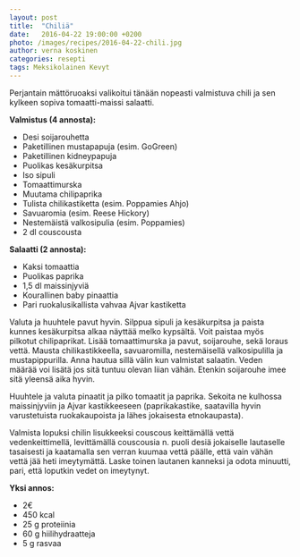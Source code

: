 ```yaml
---
layout: post
title:  "Chiliä"
date:   2016-04-22 19:00:00 +0200
photo: /images/recipes/2016-04-22-chili.jpg
author: verna koskinen
categories: resepti
tags: Meksikolainen Kevyt
---
```


Perjantain mättöruoaksi valikoitui tänään nopeasti valmistuva chili ja sen kylkeen sopiva tomaatti-maissi salaatti.

**Valmistus (4 annosta):**

- Desi soijarouhetta
- Paketillinen mustapapuja (esim. GoGreen)
- Paketillinen kidneypapuja
- Puolikas kesäkurpitsa
- Iso sipuli
- Tomaattimurska
- Muutama chilipaprika
- Tulista chilikastiketta (esim. Poppamies Ahjo)
- Savuaromia (esim. Reese Hickory)
- Nestemäistä valkosipulia (esim. Poppamies)
- 2 dl couscousta

**Salaatti (2 annosta):**

- Kaksi tomaattia
- Puolikas paprika
- 1,5 dl maissinjyviä
- Kourallinen baby pinaattia
- Pari ruokalusikallista vahvaa Ajvar kastiketta

Valuta ja huuhtele pavut hyvin. Silppua sipuli ja kesäkurpitsa ja paista kunnes kesäkurpitsa alkaa näyttää melko kypsältä. Voit paistaa myös pilkotut chilipaprikat. Lisää tomaattimurska ja pavut, soijarouhe, sekä loraus vettä. Mausta chilikastikkeella, savuaromilla, nestemäisellä valkosipulilla ja mustapippurilla. Anna hautua sillä välin kun valmistat salaatin. Veden määrää voi lisätä jos sitä tuntuu olevan liian vähän. Etenkin soijarouhe imee sitä yleensä aika hyvin.

Huuhtele ja valuta pinaatit ja pilko tomaatit ja paprika. Sekoita ne kulhossa maissinjyviin ja Ajvar kastikkeeseen (paprikakastike, saatavilla hyvin varustetuista ruokakaupoista ja lähes jokaisesta etnokaupasta).

Valmista lopuksi chilin lisukkeeksi couscous keittämällä vettä vedenkeittimellä, levittämällä couscousia n. puoli desiä jokaiselle lautaselle tasaisesti ja kaatamalla sen verran kuumaa vettä päälle, että vain vähän vettä jää heti imeytymättä. Laske toinen lautanen kanneksi ja odota minuutti, pari, että loputkin vedet on imeytynyt.

**Yksi annos:**

- 2€
- 450 kcal
- 25 g proteiinia
- 60 g hiilihydraatteja
- 5 g rasvaa
